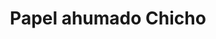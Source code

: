 ---
title: "Papel ahumado Chicho"
url: /barcelona/papel-ahumado-chicho/
shop: piezas de automóviles
---